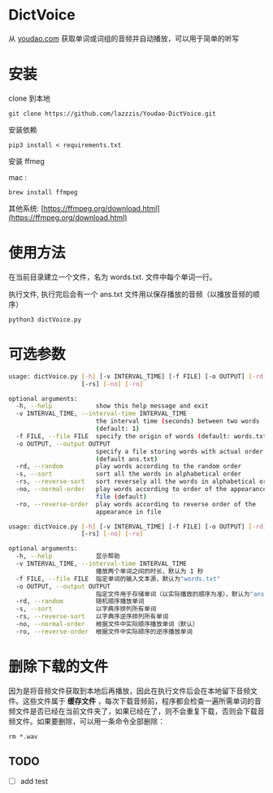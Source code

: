 # DictVoice

从 [youdao.com](http://youdao.com) 获取单词或词组的音频并自动播放，可以用于简单的听写

# 安装

clone 到本地

```
git clone https://github.com/lazzzis/Youdao-DictVoice.git
```

安装依赖

```
pip3 install < requirements.txt
```

安装 ffmeg

mac :

```
brew install ffmpeg
```

其他系统: [https://ffmpeg.org/download.html](https://ffmpeg.org/download.html)

# 使用方法

在当前目录建立一个文件，名为 words.txt. 文件中每个单词一行。

执行文件, 执行完后会有一个 ans.txt 文件用以保存播放的音频（以播放音频的顺序）

```
python3 dictVoice.py
```

# 可选参数

```bash
usage: dictVoice.py [-h] [-v INTERVAL_TIME] [-f FILE] [-o OUTPUT] [-rd] [-s]
                    [-rs] [-no] [-ro]

optional arguments:
  -h, --help            show this help message and exit
  -v INTERVAL_TIME, --interval-time INTERVAL_TIME
                        the interval time (seconds) between two words
                        (default: 1)
  -f FILE, --file FILE  specify the origin of words (default: words.txt)
  -o OUTPUT, --output OUTPUT
                        specify a file storing words with actual order
                        (default ans.txt)
  -rd, --random         play words according to the random order
  -s, --sort            sort all the words in alphabetical order
  -rs, --reverse-sort   sort reversely all the words in alphabetical order
  -no, --normal-order   play words according to order of the appearance in
                        file (default)
  -ro, --reverse-order  play words according to reverse order of the
                        appearance in file
```

```bash
usage: dictVoice.py [-h] [-v INTERVAL_TIME] [-f FILE] [-o OUTPUT] [-rd] [-s]
                    [-rs] [-no] [-ro]

optional arguments:
  -h, --help            显示帮助
  -v INTERVAL_TIME, --interval-time INTERVAL_TIME
                        播放两个单词之间的时长，默认为 1 秒
  -f FILE, --file FILE  指定单词的输入文本源，默认为"words.txt"
  -o OUTPUT, --output OUTPUT
                        指定文件用于存储单词（以实际播放的顺序为准），默认为"ans.txt"
  -rd, --random         随机顺序播放单词
  -s, --sort            以字典序排列所有单词
  -rs, --reverse-sort   以字典序逆序排列所有单词
  -no, --normal-order   根据文件中实际顺序播放单词（默认）
  -ro, --reverse-order  根据文件中实际顺序的逆序播放单词
```

# 删除下载的文件

因为是将音频文件获取到本地后再播放，因此在执行文件后会在本地留下音频文件。这些文件属于 **缓存文件** ，每次下载音频前，程序都会检查一遍所需单词的音频文件是否已经在当前文件夹了，如果已经在了，则不会重复下载，否则会下载音频文件。如果要删除，可以用一条命令全部删除：

```
rm *.wav
```

## TODO

- [ ] add test
